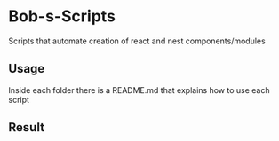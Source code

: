 # Bob-s-Scripts

Scripts that automate creation of react and nest components/modules

## Usage

Inside each folder there is a README.md that explains how to use each script

## Result

